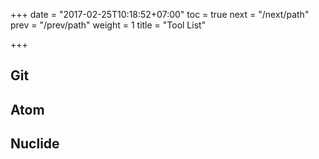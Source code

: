+++
date = "2017-02-25T10:18:52+07:00"
toc = true
next = "/next/path"
prev = "/prev/path"
weight = 1
title = "Tool List"

+++

## Git

## Atom

## Nuclide
